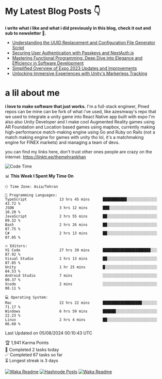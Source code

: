 # My Latest Blog Posts 👇
**i write what i like and what i did previously in this blog, check it out and sub to newsletter 🫡.**

<!-- HASHNODE_BLOG:START -->
- [Understanding the UUID Replacement and Configuration File Generator Script](https://themehrankhan.hashnode.dev/understanding-the-uuid-replacement-and-configuration-file-generator-script)
- [Securing User Authentication with Passkeys and NextAuth.js](https://themehrankhan.hashnode.dev/securing-user-authentication-with-passkeys-and-nextauthjs)
- [Mastering Functional Programming: Deep Dive into Elegance and Efficiency in Software Development](https://themehrankhan.hashnode.dev/mastering-functional-programming-deep-dive-into-elegance-and-efficiency-in-software-development)
- [Simplified Overview of Expo 2023 Updates and Improvements](https://themehrankhan.hashnode.dev/expo-2023-updates-and-features-summary)
- [Unlocking Immersive Experiences with Unity's Markerless Tracking](https://themehrankhan.hashnode.dev/unlocking-immersive-experiences-with-unitys-markerless-tracking)

<!-- HASHNODE_BLOG:END -->

# a lil about me
**i love to make  software that just works.**
I'm a full-stack engineer, Pined repos can be mine can be fork of what i've used, like azesmway's repo that we used to integrate a unity game into React Native app built with expo I'm also also Unity Developer and I make cool Augmented Reality games using AR Foundation and Location based games using mapbox, currently making high-performance match-making engine using Go and Ruby on Rails (not a match making engine for games with unity tho lol, it's a matchmaking engine for FINEX markets) and managing a team of devs.

you can find my links here, don't trust other ones people are crazy on the internet.
https://linktr.ee/themehrankhan

<!--START_SECTION:waka-->
![Code Time](http://img.shields.io/badge/Code%20Time-568%20hrs-blue)

📊 **This Week I Spent My Time On** 

```text
🕑︎ Time Zone: Asia/Tehran

💬 Programming Languages: 
TypeScript               13 hrs 45 mins      ███████████░░░░░░░░░░░░░░   43.72 % 
JSON                     3 hrs 12 mins       ███░░░░░░░░░░░░░░░░░░░░░░   10.20 % 
JavaScript               2 hrs 55 mins       ██░░░░░░░░░░░░░░░░░░░░░░░   09.32 % 
Bash                     2 hrs 26 mins       ██░░░░░░░░░░░░░░░░░░░░░░░   07.75 % 
C#                       2 hrs 13 mins       ██░░░░░░░░░░░░░░░░░░░░░░░   07.05 % 

🔥 Editors: 
VS Code                  27 hrs 39 mins      ██████████████████████░░░   87.92 % 
Visual Studio            2 hrs 13 mins       ██░░░░░░░░░░░░░░░░░░░░░░░   07.05 % 
Unity                    1 hr 25 mins        █░░░░░░░░░░░░░░░░░░░░░░░░   04.53 % 
Android Studio           7 mins              ░░░░░░░░░░░░░░░░░░░░░░░░░   00.37 % 
Xcode                    2 mins              ░░░░░░░░░░░░░░░░░░░░░░░░░   00.11 % 

💻 Operating System: 
Mac                      22 hrs 22 mins      ██████████████████░░░░░░░   71.17 % 
Windows                  6 hrs 59 mins       ██████░░░░░░░░░░░░░░░░░░░   22.23 % 
Linux                    2 hrs 4 mins        ██░░░░░░░░░░░░░░░░░░░░░░░   06.60 % 
```


 Last Updated on 05/08/2024 00:10:43 UTC
<!--END_SECTION:waka-->

<!-- TODO-IST:START -->
🏆  1,941 Karma Points           
🌸  Completed 2 tasks today           
✅  Completed 67 tasks so far           
⏳  Longest streak is 3 days
<!-- TODO-IST:END -->

[![Waka Readme](https://github.com/TheMehranKhan/themehrankhan/actions/workflows/main.yml/badge.svg)](https://github.com/TheMehranKhan/themehrankhan/actions/workflows/main.yml)
[![Hashnode Posts](https://github.com/TheMehranKhan/themehrankhan/actions/workflows/hashnode.yml/badge.svg)](https://github.com/TheMehranKhan/themehrankhan/actions/workflows/hashnode.yml)
[![Waka Readme](https://github.com/TheMehranKhan/themehrankhan/actions/workflows/waka.yml/badge.svg)](https://github.com/TheMehranKhan/themehrankhan/actions/workflows/waka.yml)
